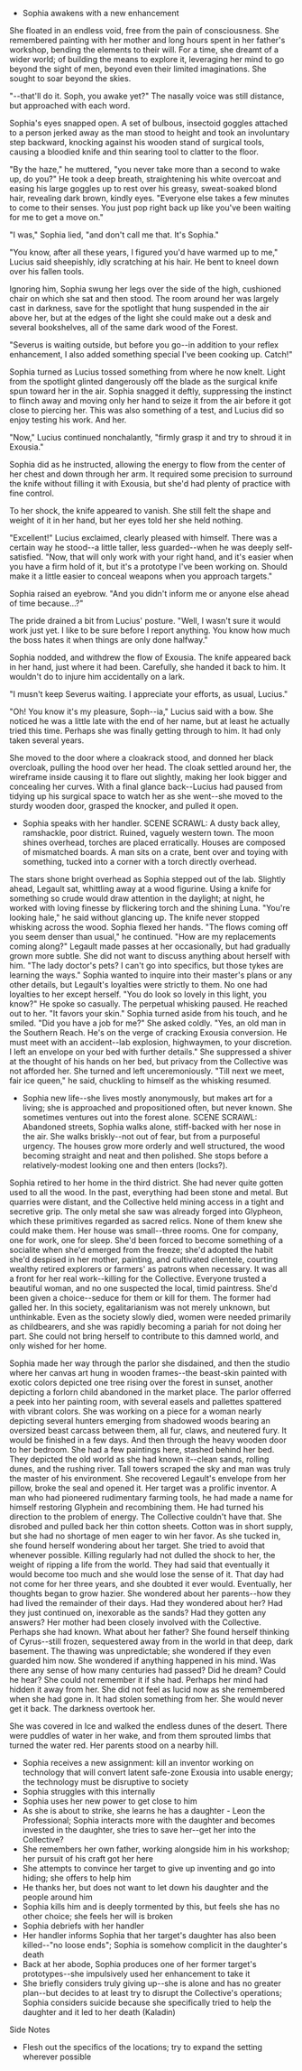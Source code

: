 - Sophia awakens with a new enhancement

She floated in an endless void, free from the pain of consciousness. She remembered painting with her mother and long hours spent in her father's workshop, bending the elements to their will. For a time, she dreamt of a wider world; of building the means to explore it, leveraging her mind to go beyond the sight of men, beyond even their limited imaginations. She sought to soar beyond the skies.

"--that'll do it. Soph, you awake yet?" The nasally voice was still distance, but approached with each word.

Sophia's eyes snapped open. A set of bulbous, insectoid goggles attached to a person jerked away as the man stood to height and took an involuntary step backward, knocking against his wooden stand of surgical tools, causing a bloodied knife and thin searing tool to clatter to the floor.

"By the haze," he muttered, "you never take more than a second to wake up, do you?" He took a deep breath, straightening his white overcoat and easing his large goggles up to rest over his greasy, sweat-soaked blond hair, revealing dark brown, kindly eyes. "Everyone else takes a few minutes to come to their senses. You just pop right back up like you've been waiting for me to get a move on."

"I was," Sophia lied, "and don't call me that. It's Sophia."

"You know, after all these years, I figured you'd have warmed up to me," Lucius said sheepishly, idly scratching at his hair. He bent to kneel down over his fallen tools.

Ignoring him, Sophia swung her legs over the side of the high, cushioned chair on which she sat and then stood. The room around her was largely cast in darkness, save for the spotlight that hung suspended in the air above her, but at the edges of the light she could make out a desk and several bookshelves, all of the same dark wood of the Forest.

"Severus is waiting outside, but before you go--in addition to your reflex enhancement, I also added something special I've been cooking up. Catch!"

Sophia turned as Lucius tossed something from where he now knelt. Light from the spotlight glinted dangerously off the blade as the surgical knife spun toward her in the air. Sophia snagged it deftly, suppressing the instinct to flinch away and moving only her hand to seize it from the air before it got close to piercing her. This was also something of a test, and Lucius did so enjoy testing his work. And her.

"Now," Lucius continued nonchalantly, "firmly grasp it and try to shroud it in Exousia."

Sophia did as he instructed, allowing the energy to flow from the center of her chest and down through her arm. It required some precision to surround the knife without filling it with Exousia, but she'd had plenty of practice with fine control.

To her shock, the knife appeared to vanish. She still felt the shape and weight of it in her hand, but her eyes told her she held nothing.

"Excellent!" Lucius exclaimed, clearly pleased with himself. There was a certain way he stood--a little taller, less guarded--when he was deeply self-satisfied. "Now, that will only work with your right hand, and it's easier when you have a firm hold of it, but it's a prototype I've been working on. Should make it a little easier to conceal weapons when you approach targets."

Sophia raised an eyebrow. "And you didn't inform me or anyone else ahead of time because...?"

The pride drained a bit from Lucius' posture. "Well, I wasn't sure it would work just yet. I like to be sure before I report anything. You know how much the boss hates it when things are only done halfway."

Sophia nodded, and withdrew the flow of Exousia. The knife appeared back in her hand, just where it had been. Carefully, she handed it back to him. It wouldn't do to injure him accidentally on a lark.

"I musn't keep Severus waiting. I appreciate your efforts, as usual, Lucius."

"Oh! You know it's my pleasure, Soph--ia," Lucius said with a bow. She noticed he was a little late with the end of her name, but at least he actually tried this time. Perhaps she was finally getting through to him. It had only taken several years.

She moved to the door where a cloakrack stood, and donned her black overcloak, pulling the hood over her head. The cloak settled around her, the wireframe inside causing it to flare out slightly, making her look bigger and concealing her curves. With a final glance back--Lucius had paused from tidying up his surgical space to watch her as she went--she moved to the sturdy wooden door, grasped the knocker, and pulled it open.

- Sophia speaks with her handler.
SCENE SCRAWL: A dusty back alley, ramshackle, poor district. Ruined, vaguely western town. The moon shines overhead, torches are placed erratically. Houses are composed of mismatched boards. A man sits on a crate, bent over and toying with something, tucked into a corner with a torch directly overhead.

The stars shone bright overhead as Sophia stepped out of the lab. Slightly ahead, Legault sat, whittling away at a wood figurine. Using a knife for something so crude would draw attention in the daylight; at night, he worked with loving finesse by flickering torch and the shining Luna.
"You're looking hale," he said without glancing up. The knife never stopped whisking across the wood.
Sophia flexed her hands.
"The flows coming off you seem denser than usual," he continued.
"How are my replacements coming along?" Legault made passes at her occasionally, but had gradually grown more subtle. She did not want to discuss anything about herself with him.
"The lady doctor's pets? I can't go into specifics, but those tykes are learning the ways."
Sophia wanted to inquire into their master's plans or any other details, but Legault's loyalties were strictly to them. No one had loyalties to her except herself.
"You do look so lovely in this light, you know?" He spoke so casually. The perpetual whisking paused. He reached out to her. "It favors your skin."
Sophia turned aside from his touch, and he smiled.
"Did you have a job for me?" She asked coldly.
"Yes, an old man in the Southern Reach. He's on the verge of cracking Exousia conversion. He must meet with an accident--lab explosion, highwaymen, to your discretion. I left an envelope on your bed with further details."
She suppressed a shiver at the thought of his hands on her bed, but privacy from the Collective was not afforded her.
She turned and left unceremoniously.
"Till next we meet, fair ice queen," he said, chuckling to himself as the whisking resumed.

- Sophia new life--she lives mostly anonymously, but makes art for a living; she is approached and propositioned often, but never known. She sometimes ventures out into the forest alone.
SCENE SCRAWL: Abandoned streets, Sophia walks alone, stiff-backed with her nose in the air. She walks briskly--not out of fear, but from a purposeful urgency. The houses grow more orderly and well structured, the wood becoming straight and neat and then polished. She stops before a relatively-modest looking one and then enters (locks?).

Sophia retired to her home in the third district.
She had never quite gotten used to all the wood. In the past, everything had been stone and metal. But quarries were distant, and the Collective held mining access in a tight and secretive grip.
The only metal she saw was already forged into Glypheon, which these primitives regarded as sacred relics. None of them knew she could make them.
Her house was small--three rooms. One for company, one for work, one for sleep. She'd been forced to become something of a socialite when she'd emerged from the freeze; she'd adopted the habit she'd despised in her mother, painting, and cultivated clientele, courting wealthy retired explorers or farmers' as patrons when necessary.
It was all a front for her real work--killing for the Collective. Everyone trusted a beautiful woman, and no one suspected the local, timid paintress. She'd been given a choice--seduce for them or kill for them. The former had galled her. In this society, egalitarianism was not merely unknown, but unthinkable. Even as the society slowly died, women were needed primarily as childbearers, and she was rapidly becoming a pariah for not doing her part. She could not bring herself to contribute to this damned world, and only wished for her home.

Sophia made her way through the parlor she disdained, and then the studio where her canvas art hung in wooden frames--the beast-skin painted with exotic colors depicted one tree rising over the forest in sunset, another depicting a forlorn child abandoned in the market place.
The parlor offerred a peek into her painting room, with several easels and pallettes spattered with vibrant colors. She was working on a piece for a woman nearly depicting several hunters emerging from shadowed woods bearing an oversized beast carcass between them, all fur, claws, and neutered fury. It would be finished in a few days.
And then through the heavy wooden door to her bedroom. She had a few paintings here, stashed behind her bed. They depicted the old world as she had known it--clean sands, rolling dunes, and the rushing river. Tall towers scraped the sky and man was truly the master of his environment.
She recovered Legault's envelope from her pillow, broke the seal and opened it.
Her target was a prolific inventor. A man who had pioneered rudimentary farming tools, he had made a name for himself restoring Glyphein and recombining them. He had turned his direction to the problem of energy. The Collective couldn't have that.
She disrobed and pulled back her thin cotton sheets. Cotton was in short supply, but she had no shortage of men eager to win her favor.
As she tucked in, she found herself wondering about her target. She tried to avoid that whenever possible. Killing regularly had not dulled the shock to her, the weight of ripping a life from the world. They had said that eventually it would become too much and she would lose the sense of it. That day had not come for her three years, and she doubted it ever would.
Eventually, her thoughts began to grow hazier. She wondered about her parents--how they had lived the remainder of their days. Had they wondered about her? Had they just continued on, inexorable as the sands? Had they gotten any answers? Her mother had been closely involved with the Collective. Perhaps she had known. What about her father?
She found herself thinking of Cyrus--still frozen, sequestered away from in the world in that deep, dark basement. The thawing was unpredictable; she wondered if they even guarded him now. She wondered if anything happened in his mind. Was there any sense of how many centuries had passed? Did he dream? Could he hear? She could not remember it if she had. Perhaps her mind had hidden it away from her. She did not feel as lucid now as she remembered when she had gone in. It had stolen something from her. She would never get it back.
The darkness overtook her.

She was covered in Ice and walked the endless dunes of the desert. There were puddles of water in her wake, and from them sprouted limbs that turned the water red.
Her parents stood on a nearby hill.

- Sophia receives a new assignment: kill an inventor working on technology that will convert latent safe-zone Exousia into usable energy; the technology must be disruptive to society
- Sophia struggles with this internally
- Sophia uses her new power to get close to him
- As she is about to strike, she learns he has a daughter - Leon the Professional; Sophia interacts more with the daughter and becomes invested in the daughter, she tries to save her--get her into the Collective?
- She remembers her own father, working alongside him in his workshop; her pursuit of his craft got her here
- She attempts to convince her target to give up inventing and go into hiding; she offers to help him
- He thanks her, but does not want to let down his daughter and the people around him
- Sophia kills him and is deeply tormented by this, but feels she has no other choice; she feels her will is broken
- Sophia debriefs with her handler
- Her handler informs Sophia that her target's daughter has also been killed--"no loose ends"; Sophia is somehow complicit in the daughter's death
- Back at her abode, Sophia produces one of her former target's prototypes--she impulsively used her enhancement to take it
- She briefly considers truly giving up--she is alone and has no greater plan--but decides to at least try to disrupt the Collective's operations; Sophia considers suicide because she specifically tried to help the daughter and it led to her death (Kaladin)

Side Notes
- Flesh out the specifics of the locations; try to expand the setting wherever possible

